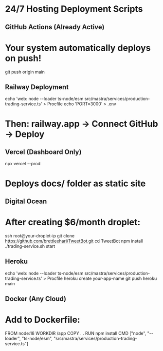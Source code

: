 # 24/7 Hosting Deployment Scripts

## GitHub Actions (Already Active)
# Your system automatically deploys on push!
git push origin main

## Railway Deployment
echo 'web: node --loader ts-node/esm src/mastra/services/production-trading-service.ts' > Procfile
echo 'PORT=3000' > .env
# Then: railway.app → Connect GitHub → Deploy

## Vercel (Dashboard Only)
npx vercel --prod
# Deploys docs/ folder as static site

## Digital Ocean
# After creating $6/month droplet:
ssh root@your-droplet-ip
git clone https://github.com/brettleehari/TweetBot.git
cd TweetBot
npm install
./trading-service.sh start

## Heroku
echo 'web: node --loader ts-node/esm src/mastra/services/production-trading-service.ts' > Procfile
heroku create your-app-name
git push heroku main

## Docker (Any Cloud)
# Add to Dockerfile:
FROM node:18
WORKDIR /app
COPY . .
RUN npm install
CMD ["node", "--loader", "ts-node/esm", "src/mastra/services/production-trading-service.ts"]